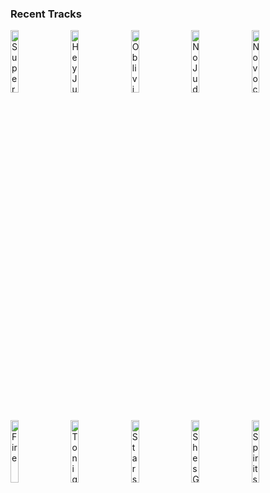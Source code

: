 ### Recent Tracks
[<img src='https://lastfm.freetls.fastly.net/i/u/300x300/be1e5ff441ef74932f302c296447de6b.png' width='16%' height='16%' alt='Superman'>](https://www.last.fm/music/youngr/_/superman)&nbsp;&nbsp;&nbsp;&nbsp;[<img src='https://lastfm.freetls.fastly.net/i/u/300x300/207c9708aabfc084aee235ab2c8c4ee9.png' width='16%' height='16%' alt='Hey Jude - Remastered 2015'>](https://www.last.fm/music/the%2bbeatles/_/hey%2bjude%2b-%2bremastered%2b2015)&nbsp;&nbsp;&nbsp;&nbsp;[<img src='https://lastfm.freetls.fastly.net/i/u/300x300/90a4432699af42149072e0177151108a.png' width='16%' height='16%' alt='Oblivion'>](https://www.last.fm/music/bastille/_/oblivion)&nbsp;&nbsp;&nbsp;&nbsp;[<img src='https://lastfm.freetls.fastly.net/i/u/300x300/a8edc691b9f2cbf79e30385f4891ec59.png' width='16%' height='16%' alt='No Judgement'>](https://www.last.fm/music/niall%2bhoran/_/no%2bjudgement)&nbsp;&nbsp;&nbsp;&nbsp;[<img src='https://lastfm.freetls.fastly.net/i/u/300x300/06660d801cc3e6d3aa9717a87a8781e2.png' width='16%' height='16%' alt='Novocaine'>](https://www.last.fm/music/the%2bunlikely%2bcandidates/_/novocaine)&nbsp;&nbsp;&nbsp;&nbsp;<br>[<img src='https://lastfm.freetls.fastly.net/i/u/300x300/cf5023c80f2c9ec9a78e16055d572be4.png' width='16%' height='16%' alt='Fire'>](https://www.last.fm/music/louis%2bthe%2bchild/_/fire)&nbsp;&nbsp;&nbsp;&nbsp;[<img src='https://lastfm.freetls.fastly.net/i/u/300x300/b1577e23427243fd800513452488a2aa.png' width='16%' height='16%' alt='Tonight Tonight'>](https://www.last.fm/music/hot%2bchelle%2brae/_/tonight%2btonight)&nbsp;&nbsp;&nbsp;&nbsp;[<img src='https://lastfm.freetls.fastly.net/i/u/300x300/7dbe73fab637830abba36ec02a2c2c28.png' width='16%' height='16%' alt='Stars'>](https://www.last.fm/music/future%2bgenerations/_/stars)&nbsp;&nbsp;&nbsp;&nbsp;[<img src='https://lastfm.freetls.fastly.net/i/u/300x300/8a1029822eeb4357c36636d2985b5303.png' width='16%' height='16%' alt='Shes Got a Way'>](https://www.last.fm/music/billy%2bjoel/_/she%2527s%2bgot%2ba%2bway)&nbsp;&nbsp;&nbsp;&nbsp;[<img src='https://lastfm.freetls.fastly.net/i/u/300x300/bd141cd43b104c507c33225ef27c57c5.png' width='16%' height='16%' alt='Spirits'>](https://www.last.fm/music/the%2bstrumbellas/_/spirits)&nbsp;&nbsp;&nbsp;&nbsp;<br>